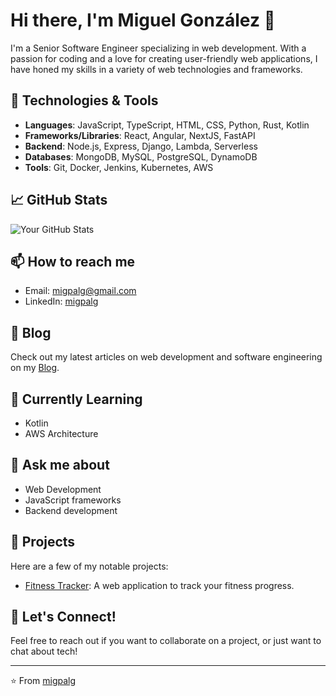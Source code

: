 # Hi there, I'm Miguel González 👋

I'm a Senior Software Engineer specializing in web development. With a passion for coding and a love for creating user-friendly web applications, I have honed my skills in a variety of web technologies and frameworks.

## 🔧 Technologies & Tools

- **Languages**: JavaScript, TypeScript, HTML, CSS, Python, Rust, Kotlin
- **Frameworks/Libraries**: React, Angular, NextJS, FastAPI
- **Backend**: Node.js, Express, Django, Lambda, Serverless
- **Databases**: MongoDB, MySQL, PostgreSQL, DynamoDB
- **Tools**: Git, Docker, Jenkins, Kubernetes, AWS

## 📈 GitHub Stats

![Your GitHub Stats](https://github-readme-stats.vercel.app/api?username=migpalg&show_icons=true&theme=catppuccin_mocha)

## 📫 How to reach me

- Email: [migpalg@gmail.com](mailto:migpalg@gmail.com)
- LinkedIn: [migpalg](https://www.linkedin.com/in/migpalg)
<!-- - Twitter: [@migpalgdev](https://twitter.com/yourtwitterhandle) -->

## 📜 Blog

Check out my latest articles on web development and software engineering on my [Blog](https://yourblog.com).

## 🌱 Currently Learning

- Kotlin
- AWS Architecture

## 💬 Ask me about

- Web Development
- JavaScript frameworks
- Backend development

## 📂 Projects

Here are a few of my notable projects:

- [Fitness Tracker](https://github.com/migpalg/progressive-overload-app): A web application to track your fitness progress.

## 🤝 Let's Connect!

Feel free to reach out if you want to collaborate on a project, or just want to chat about tech!

---

⭐️ From [migpalg](https://github.com/migpalg)
